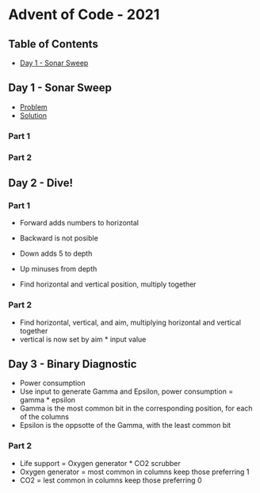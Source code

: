 # Advent of Code - 2021

## Table of Contents

- [Day 1 - Sonar Sweep](day-1-sonar-sweep)

## Day 1 - Sonar Sweep

- [Problem](https://adventofcode.com/2021/day/1)
- [Solution](day2/day2.py)

### Part 1

### Part 2

## Day 2 - Dive!

### Part 1

- Forward adds numbers to horizontal
- Backward is not posible
- Down adds 5 to depth
- Up minuses from depth

- Find horizontal and vertical position, multiply together

### Part 2

- Find horizontal, vertical, and aim, multiplying horizontal and vertical together
- vertical is now set by aim * input value

## Day 3 - Binary Diagnostic

- Power consumption
- Use input to generate Gamma and Epsilon, power consumption = gamma * epsilon
- Gamma is the most common bit in the corresponding position, for each of the columns
- Epsilon is the oppsotte of the Gamma, with the least common bit

### Part 2

- Life support = Oxygen generator * CO2 scrubber
- Oxygen generator = most common in columns keep those preferring 1
- CO2 = lest common in columns keep those preferring 0
